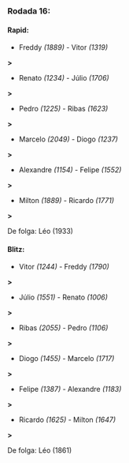 ### Rodada 16:

#### Rapid:

* Freddy *(1889)*     -     Vitor *(1319)*

 **>** 
* Renato *(1234)*     -     Júlio *(1706)*

 **>** 
* Pedro *(1225)*     -     Ribas *(1623)*

 **>** 
* Marcelo *(2049)*     -     Diogo *(1237)*

 **>** 
* Alexandre *(1154)*     -     Felipe *(1552)*

 **>** 
* Milton *(1889)*     -     Ricardo *(1771)*

 **>** 

De folga: Léo (1933)

#### Blitz:

* Vitor *(1244)*     -     Freddy *(1790)*

 **>** 
* Júlio *(1551)*     -     Renato *(1006)*

 **>** 
* Ribas *(2055)*     -     Pedro *(1106)*

 **>** 
* Diogo *(1455)*     -     Marcelo *(1717)*

 **>** 
* Felipe *(1387)*     -     Alexandre *(1183)*

 **>** 
* Ricardo *(1625)*     -     Milton *(1647)*

 **>** 

De folga: Léo (1861)

